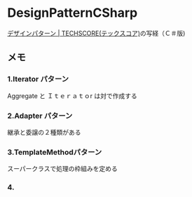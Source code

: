 # DesignPatternCSharp

[デザインパターン | TECHSCORE(テックスコア)](http://www.techscore.com/tech/DesignPattern/index.html/)の写経（Ｃ＃版)

## メモ
### 1.Iterator パターン
Aggregate と Ｉｔｅｒａｔｏr は対で作成する

### 2.Adapter パターン
継承と委譲の２種類がある

### 3.TemplateMethodパターン
スーパークラスで処理の枠組みを定める

### 4.
